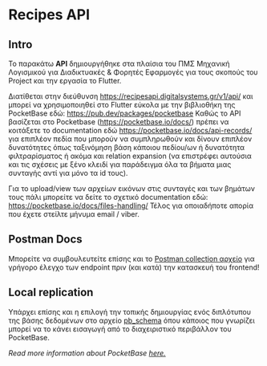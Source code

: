 # Recipes API

## Intro
Το παρακάτω **API** δημιουργήθηκε στα πλαίσια του ΠΜΣ Μηχανική Λογισμικού για Διαδικτυακές & Φορητές Εφαρμογές για τους σκοπούς του Project και την εργασία το Flutter.

Διατίθεται στην διεύθυνση https://recipesapi.digitalsystems.gr/v1/api/ και μπορεί να χρησιμοποιηθεί στο Flutter εύκολα με την βιβλιοθήκη της PocketBase εδώ: https://pub.dev/packages/pocketbase
Καθώς το API βασίζεται στο Pocketbase (https://pocketbase.io/docs/) πρέπει να κοιτάξετε το documentation εδώ https://pocketbase.io/docs/api-records/ για επιπλέον πεδία που μπορούν να συμπληρωθούν και δίνουν επιπλέον δυνατότητες όπως ταξινόμηση βάση κάποιου πεδίου/ων ή δυνατότητα φιλτραρίσματος ή ακόμα και relation expansion (να επιστρέφει αυτούσια και τις σχέσεις με ξένο κλειδί για παράδειγμα όλα τα βήματα μιας συνταγής αντί για μόνο τα id τους).

Για το upload/view των αρχείων εικόνων στις συνταγές και των βημάτων τους πάλι μπορείτε να δείτε το σχετικό documentation εδώ: https://pocketbase.io/docs/files-handling/
Τέλος για οποιαδήποτε απορία που έχετε στείλτε μήνυμα email / viber.

## Postman Docs
Μπορείτε να συμβουλευτείτε επίσης και το [Postman collection αρχείο](Recipes%20API.postman_collection.json) για γρήγορο έλεγχο των endpoint πριν (και κατά) την κατασκευή του frontend!

## Local replication
Υπάρχει επίσης και η επιλογή την τοπικής δημιουργίας ενός διπλότυπου της βάσης δεδομένων στο αρχείο [pb_schema](pb_schema.json) όπου κάποιος που γνωρίζει μπορεί να το κάνει εισαγωγή από το διαχειριστικό περιβάλλον του PocketBase.

*Read more information about PocketBase [here.](https://pocketbase.io/)*
